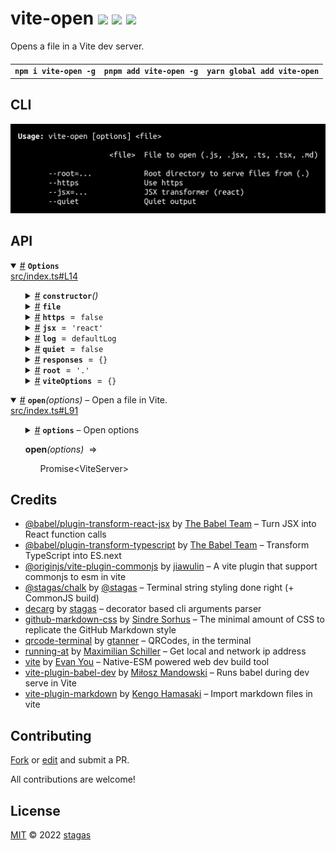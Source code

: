 <h1>
vite-open <a href="https://npmjs.org/package/vite-open"><img src="https://img.shields.io/badge/npm-v1.6.0-F00.svg?colorA=000"/></a> <a href="src"><img src="https://img.shields.io/badge/loc-224-FFF.svg?colorA=000"/></a> <a href="LICENSE"><img src="https://img.shields.io/badge/license-MIT-F0B.svg?colorA=000"/></a>
</h1>

<p></p>

Opens a file in a Vite dev server.

<h4>
<table><tr><td title="Triple click to select and copy paste">
<code>npm i vite-open -g</code>
</td><td title="Triple click to select and copy paste">
<code>pnpm add vite-open -g</code>
</td><td title="Triple click to select and copy paste">
<code>yarn global add vite-open</code>
</td></tr></table>
</h4>

## CLI

<p></p>
<p>
<img width="579.4285714285714" src="cli.png" />
</p>

## API

<p>  <details id="Options$1" title="Class" open><summary><span><a href="#Options$1">#</a></span>  <code><strong>Options</strong></code>    </summary>  <a href="src/index.ts#L14">src/index.ts#L14</a>  <ul>        <p>  <details id="constructor$2" title="Constructor" ><summary><span><a href="#constructor$2">#</a></span>  <code><strong>constructor</strong></code><em>()</em>    </summary>    <ul>    <p>  <details id="new Options$3" title="ConstructorSignature" ><summary><span><a href="#new Options$3">#</a></span>  <code><strong>new Options</strong></code><em>()</em>    </summary>    <ul><p><a href="#Options$1">Options</a></p>        </ul></details></p>    </ul></details><details id="file$8" title="Property" ><summary><span><a href="#file$8">#</a></span>  <code><strong>file</strong></code>    </summary>  <a href="src/index.ts#L18">src/index.ts#L18</a>  <ul><p>string</p>        </ul></details><details id="https$10" title="Property" ><summary><span><a href="#https$10">#</a></span>  <code><strong>https</strong></code>  <span><span>&nbsp;=&nbsp;</span>  <code>false</code></span>  </summary>  <a href="src/index.ts#L24">src/index.ts#L24</a>  <ul><p>boolean</p>        </ul></details><details id="jsx$11" title="Property" ><summary><span><a href="#jsx$11">#</a></span>  <code><strong>jsx</strong></code>  <span><span>&nbsp;=&nbsp;</span>  <code>'react'</code></span>  </summary>  <a href="src/index.ts#L27">src/index.ts#L27</a>  <ul><p>string</p>        </ul></details><details id="log$4" title="Property" ><summary><span><a href="#log$4">#</a></span>  <code><strong>log</strong></code>  <span><span>&nbsp;=&nbsp;</span>  <code>defaultLog</code></span>  </summary>  <a href="src/index.ts#L15">src/index.ts#L15</a>  <ul><p><details id="__type$5" title="Function" ><summary><span><a href="#__type$5">#</a></span>  <em>(args)</em>    </summary>    <ul>    <p>    <details id="args$7" title="Parameter" ><summary><span><a href="#args$7">#</a></span>  <code><strong>args</strong></code>    </summary>    <ul><p>unknown  []</p>        </ul></details>  <p><strong></strong><em>(args)</em>  &nbsp;=&gt;  <ul>void</ul></p></p>    </ul></details></p>        </ul></details><details id="quiet$12" title="Property" ><summary><span><a href="#quiet$12">#</a></span>  <code><strong>quiet</strong></code>  <span><span>&nbsp;=&nbsp;</span>  <code>false</code></span>  </summary>  <a href="src/index.ts#L30">src/index.ts#L30</a>  <ul><p>boolean</p>        </ul></details><details id="responses$13" title="Property" ><summary><span><a href="#responses$13">#</a></span>  <code><strong>responses</strong></code>  <span><span>&nbsp;=&nbsp;</span>  <code>{}</code></span>  </summary>  <a href="src/index.ts#L32">src/index.ts#L32</a>  <ul><p><span>Record</span>&lt;string, {<p>  <details id="content$16" title="Property" ><summary><span><a href="#content$16">#</a></span>  <code><strong>content</strong></code>    </summary>  <a href="src/index.ts#L32">src/index.ts#L32</a>  <ul><p>string</p>        </ul></details><details id="type$15" title="Property" ><summary><span><a href="#type$15">#</a></span>  <code><strong>type</strong></code>    </summary>  <a href="src/index.ts#L32">src/index.ts#L32</a>  <ul><p>string</p>        </ul></details></p>}&gt;</p>        </ul></details><details id="root$9" title="Property" ><summary><span><a href="#root$9">#</a></span>  <code><strong>root</strong></code>  <span><span>&nbsp;=&nbsp;</span>  <code>'.'</code></span>  </summary>  <a href="src/index.ts#L21">src/index.ts#L21</a>  <ul><p>string</p>        </ul></details><details id="viteOptions$17" title="Property" ><summary><span><a href="#viteOptions$17">#</a></span>  <code><strong>viteOptions</strong></code>  <span><span>&nbsp;=&nbsp;</span>  <code>{}</code></span>  </summary>  <a href="src/index.ts#L34">src/index.ts#L34</a>  <ul><p><span>Partial</span>&lt;<span>InlineConfig</span>&gt;</p>        </ul></details></p></ul></details><details id="open$18" title="Function" open><summary><span><a href="#open$18">#</a></span>  <code><strong>open</strong></code><em>(options)</em>     &ndash; Open a file in Vite.</summary>  <a href="src/index.ts#L91">src/index.ts#L91</a>  <ul>    <p>    <details id="options$20" title="Parameter" ><summary><span><a href="#options$20">#</a></span>  <code><strong>options</strong></code>     &ndash; Open options</summary>    <ul><p><span>Partial</span>&lt;<a href="#Options$1">Options</a>&gt;</p>        </ul></details>  <p><strong>open</strong><em>(options)</em>  &nbsp;=&gt;  <ul><span>Promise</span>&lt;<span>ViteServer</span>&gt;</ul></p></p>    </ul></details></p>

## Credits

- [@babel/plugin-transform-react-jsx](https://npmjs.org/package/@babel/plugin-transform-react-jsx) by [The Babel Team](https://babel.dev/team) &ndash; Turn JSX into React function calls
- [@babel/plugin-transform-typescript](https://npmjs.org/package/@babel/plugin-transform-typescript) by [The Babel Team](https://babel.dev/team) &ndash; Transform TypeScript into ES.next
- [@originjs/vite-plugin-commonjs](https://npmjs.org/package/@originjs/vite-plugin-commonjs) by [jiawulin](https://github.com/originjs) &ndash; A vite plugin that support commonjs to esm in vite
- [@stagas/chalk](https://npmjs.org/package/@stagas/chalk) by [@stagas](@stagas/chalk) &ndash; Terminal string styling done right (+ CommonJS build)
- [decarg](https://npmjs.org/package/decarg) by [stagas](https://github.com/stagas) &ndash; decorator based cli arguments parser
- [github-markdown-css](https://npmjs.org/package/github-markdown-css) by [Sindre Sorhus](https://sindresorhus.com) &ndash; The minimal amount of CSS to replicate the GitHub Markdown style
- [qrcode-terminal](https://npmjs.org/package/qrcode-terminal) by [gtanner](https://github.com/gtanner) &ndash; QRCodes, in the terminal
- [running-at](https://npmjs.org/package/running-at) by [Maximilian Schiller](https://github.com/BetaHuhn) &ndash; Get local and network ip address
- [vite](https://npmjs.org/package/vite) by [Evan You](https://github.com/vitejs) &ndash; Native-ESM powered web dev build tool
- [vite-plugin-babel-dev](https://npmjs.org/package/vite-plugin-babel-dev) by [Miłosz Mandowski](https://github.com/owlsdepartment) &ndash; Runs babel during dev serve in Vite
- [vite-plugin-markdown](https://npmjs.org/package/vite-plugin-markdown) by [Kengo Hamasaki](https://github.com/hmsk) &ndash; Import markdown files in vite

## Contributing

[Fork](https://github.com/stagas/vite-open/fork) or [edit](https://github.dev/stagas/vite-open) and submit a PR.

All contributions are welcome!

## License

<a href="LICENSE">MIT</a> &copy; 2022 [stagas](https://github.com/stagas)
